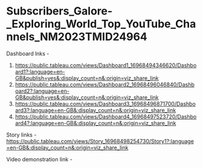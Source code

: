 # Subscribers_Galore-_Exploring_World_Top_YouTube_Channels_NM2023TMID24964


Dashboard lnks - 
1) https://public.tableau.com/views/Dashboard1_16968494346620/Dashboard1?:language=en-GB&publish=yes&:display_count=n&:origin=viz_share_link
2) https://public.tableau.com/views/Dashboard2_16968496046840/Dashboard2?:language=en-GB&publish=yes&:display_count=n&:origin=viz_share_link
3) https://public.tableau.com/views/Dashboard3_16968496871700/Dashboard3?:language=en-GB&:display_count=n&:origin=viz_share_link
4) https://public.tableau.com/views/Dashboard4_16968497523720/Dashboard4?:language=en-GB&:display_count=n&:origin=viz_share_link

Story links - https://public.tableau.com/views/Story_16968498254730/Story1?:language=en-GB&:display_count=n&:origin=viz_share_link

Video demonstration link - 
